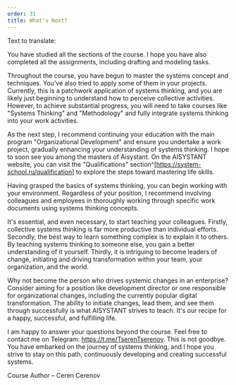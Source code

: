 ```yaml
---
order: 31
title: What's Next?
---
```


Text to translate:


You have studied all the sections of the course. I hope you have also completed all the assignments, including drafting and modeling tasks.

Throughout the course, you have begun to master the systems concept and techniques. You’ve also tried to apply some of them in your projects. Currently, this is a patchwork application of systems thinking, and you are likely just beginning to understand how to perceive collective activities. However, to achieve substantial progress, you will need to take courses like "Systems Thinking" and "Methodology" and fully integrate systems thinking into your work activities.

As the next step, I recommend continuing your education with the main program "Organizational Development" and ensure you undertake a work project, gradually enhancing your understanding of systems thinking. I hope to soon see you among the masters of Aisystant. On the AISYSTANT website, you can visit the "Qualifications" section^[<https://system-school.ru/qualification>] to explore the steps toward mastering life skills.

Having grasped the basics of systems thinking, you can begin working with your environment. Regardless of your position, I recommend involving colleagues and employees in thoroughly working through specific work documents using systems thinking concepts.

It's essential, and even necessary, to start teaching your colleagues. Firstly, collective systems thinking is far more productive than individual efforts. Secondly, the best way to learn something complex is to explain it to others. By teaching systems thinking to someone else, you gain a better understanding of it yourself. Thirdly, it is intriguing to become leaders of change, initiating and driving transformation within your team, your organization, and the world.

Why not become the person who drives systemic changes in an enterprise? Consider aiming for a position like development director or one responsible for organizational changes, including the currently popular digital transformation. The ability to initiate changes, lead them, and see them through successfully is what AISYSTANT strives to teach. It's our recipe for a happy, successful, and fulfilling life.

I am happy to answer your questions beyond the course. Feel free to contact me on Telegram: <https://t.me/TserenTserenov>. This is not goodbye. You have embarked on the journey of systems thinking, and I hope you strive to stay on this path, continuously developing and creating successful systems.

Course Author – Ceren Cerenov